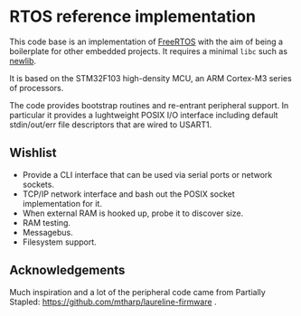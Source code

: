 RTOS reference implementation
=============================

This code base is an implementation of [FreeRTOS](http://www.freertos.org/)
with the aim of being a boilerplate for other embedded projects.
It requires a minimal `libc` such as [newlib](https://sourceware.org/newlib/).

It is based on the STM32F103 high-density MCU, an ARM Cortex-M3 series
of processors.

The code provides bootstrap routines and re-entrant peripheral support. In
particular it provides a lughtweight POSIX I/O interface including default
stdin/out/err file descriptors that are wired to USART1.

Wishlist
--------

* Provide a CLI interface that can be used via serial ports or network sockets.
* TCP/IP network interface and bash out the POSIX socket implementation for it.
* When external RAM is hooked up, probe it to discover size.
* RAM testing.
* Messagebus.
* Filesystem support.

Acknowledgements
----------------

Much inspiration and a lot of the peripheral code came from Partially Stapled:
https://github.com/mtharp/laureline-firmware .

